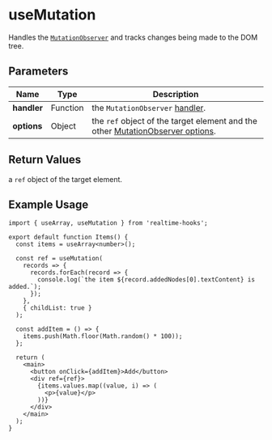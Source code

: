 # useMutation

Handles the [`MutationObserver`](https://developer.mozilla.org/en-US/docs/Web/API/MutationObserver) and tracks changes being made to the DOM tree.

## Parameters

| Name        | Type     | Description                                                                                                                                                         |
| ----------- | -------- | ------------------------------------------------------------------------------------------------------------------------------------------------------------------- |
| **handler** | Function | the `MutationObserver` [handler](https://developer.mozilla.org/en-US/docs/Web/API/MutationObserver/MutationObserver#callback).                                      |
| **options** | Object   | the `ref` object of the target element and the other [MutationObserver options](https://developer.mozilla.org/en-US/docs/Web/API/MutationObserver/observe#options). |

## Return Values

a `ref` object of the target element.

## Example Usage

```tsx
import { useArray, useMutation } from 'realtime-hooks';

export default function Items() {
  const items = useArray<number>();

  const ref = useMutation(
    records => {
      records.forEach(record => {
        console.log(`the item ${record.addedNodes[0].textContent} is added.`);
      });
    },
    { childList: true }
  );

  const addItem = () => {
    items.push(Math.floor(Math.random() * 100));
  };

  return (
    <main>
      <button onClick={addItem}>Add</button>
      <div ref={ref}>
        {items.values.map((value, i) => (
          <p>{value}</p>
        ))}
      </div>
    </main>
  );
}
```
